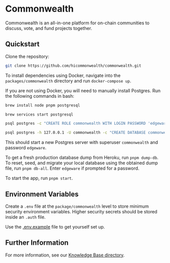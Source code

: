 # Commonwealth

Commonwealth is an all-in-one platform for on-chain communities to discuss, vote, and fund projects together.

## Quickstart

Clone the repository:

```bash
git clone https://github.com/hicommonwealth/commonwealth.git
```

To install dependencies using Docker, navigate into the `packages/commonwealth` directory and run `docker-compose up`.

If you are not using Docker, you will need to manually install Postgres. Run the following commands in bash:

```bash
brew install node pnpm postgresql

brew services start postgresql

psql postgres -c "CREATE ROLE commonwealth WITH LOGIN PASSWORD 'edgeware'; ALTER ROLE commonwealth SUPERUSER;"

psql postgres -h 127.0.0.1 -U commonwealth -c "CREATE DATABASE commonwealth;"
```

This should start a new Postgres server with superuser `commonwealth` and password `edgeware`.

To get a fresh production database dump from Heroku, run `pnpm dump-db`. To reset, seed, and migrate your local database using the obtained dump file, run `pnpm db-all`. Enter `edgeware` if prompted for a password.

To start the app, run `pnpm start`.

## Environment Variables

Create a `.env` file at the `package/commonwealth` level to store minimum security environment variables. Higher security secrets should be stored inside an `.auth` file.

Use the [.env.example](../../.env.example) file to get yourself set up.

## Further Information

For more information, see our [Knowledge Base directory](../../knowledge_base/_TOC.md).
